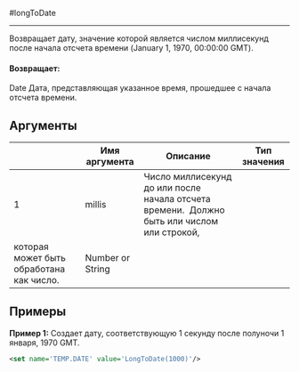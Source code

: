 #longToDate

---

Возвращает дату, значение которой является числом миллисекунд после начала отсчета времени (January 1, 1970, 00:00:00 GMT).

#### Возвращает:

Date
Дата, представляющая указанное время, прошедшее с начала отсчета времени.

## Аргументы

|  | Имя аргумента | Описание | Тип значения |
| --- | --- | --- | --- |
| 1 | millis | Число миллисекунд до или после начала отсчета времени.  Должно быть или числом или строкой,
которая может быть обработана как число. | Number or String |

## Примеры

**Пример 1:** Создает дату, соответствующую 1 секунду после полуночи 1 января, 1970 GMT.
```xml
<set name='TEMP.DATE' value='LongToDate(1000)'/>
```

